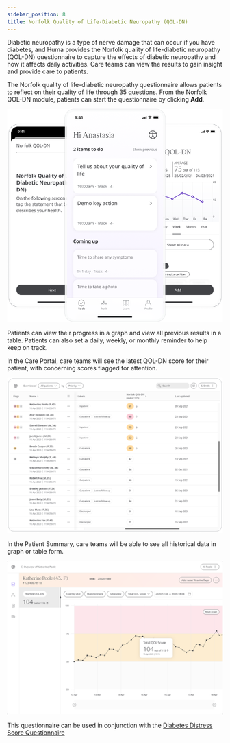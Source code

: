 ```yaml
---
sidebar_position: 8
title: Norfolk Quality of Life-Diabetic Neuropathy (QOL-DN)
---
```


Diabetic neuropathy is a type of nerve damage that can occur if you have diabetes, and Huma provides the Norfolk quality of life-diabetic neuropathy (QOL-DN) questionnaire to capture the effects of diabetic neuropathy and how it affects daily activities. Care teams can view the results to gain insight and provide care to patients.

The Norfolk quality of life-diabetic neuropathy questionnaire allows patients to reflect on their quality of life through 35 questions. From the Norfolk QOL-DN module, patients can start the questionnaire by clicking **Add**.

![Norfolk Quality of Life-Diabetic Neuropathy (QOL-DN) in Huma Care App](./assets/norfolk-quality-of-life-score.png)

Patients can view their progress in a graph and view all previous results in a table. Patients can also set a daily, weekly, or monthly reminder to help keep on track.

In the Care Portal, care teams will see the latest QOL-DN score for their patient, with concerning scores flagged for attention.

![Clinician view of Norfolk Quality of Life-Diabetic Neuropathy (QOL-DN)](./assets/cp-patient-list-norfolk-quality-of-life-score.png)

 In the Patient Summary, care teams will be able to see all historical data in graph or table form.

![Clinician view of Norfolk Quality of Life-Diabetic Neuropathy (QOL-DN)](./assets/cp-module-details-norfolk-qol-dn.png)

This questionnaire can be used in conjunction with the [Diabetes Distress Score Questionnaire](./diabetes-distress-score.md)
